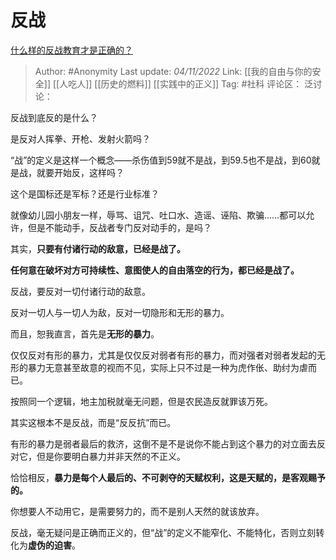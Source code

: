 # 反战
[什么样的反战教育才是正确的？](https://www.zhihu.com/question/519339042/answer/2734910132)

> Author: #Anonymity
> Last update: *04/11/2022*
> Link: [[我的自由与你的安全]] [[人吃人]] [[历史的燃料]] [[实践中的正义]]
> Tag: #社科
> 评论区：
> 泛讨论：

反战到底反的是什么？

是反对人挥拳、开枪、发射火箭吗？

“战”的定义是这样一个概念——杀伤值到59就不是战，到59.5也不是战，到60就是战，就要开始反，这样吗？

这个是国标还是军标？还是行业标准？

就像幼儿园小朋友一样，辱骂、诅咒、吐口水、造谣、诬陷、欺骗……都可以允许，但是不能动手，反战者专门反对动手的，是吗？

其实，**只要有付诸行动的敌意，已经是战了。**

**任何意在破坏对方可持续性、意图使人的自由落空的行为，都已经是战了。**

反战，要反对一切付诸行动的敌意。

反对一切人与一切人为敌，反对一切隐形和无形的暴力。

而且，恕我直言，首先是**无形的暴力**。

仅仅反对有形的暴力，尤其是仅仅反对弱者有形的暴力，而对强者对弱者发起的无形的暴力无意甚至故意的视而不见，实际上只不过是一种为虎作伥、助纣为虐而已。

按照同一个逻辑，地主加税就毫无问题，但是农民造反就罪该万死。

其实这根本不是反战，而是“反反抗”而已。

有形的暴力是弱者最后的救济，这倒不是不是说你不能占到这个暴力的对立面去反对它，但是你要明白暴力并非天然的不正义。

恰恰相反，**暴力是每个人最后的、不可剥夺的天赋权利，这是天赋的，是客观赐予的。**

你想要人不动用它，是需要努力的，而不是别人天然的就该放弃。

反战，毫无疑问是正确而正义的，但“战”的定义不能窄化、不能特化，否则立刻转化为**虚伪的迫害**。
